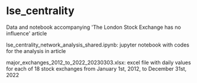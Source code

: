 # lse_centrality
Data and notebook accompanying 'The London Stock Exchange has no influence' article

lse_centrality_network_analysis_shared.ipynb: jupyter notebook with codes for the analysis in article

major_exchanges_2012_to_2022_20230303.xlsx: excel file with daily values for each of 18 stock exchanges from January 1st, 2012, to December 31st, 2022
